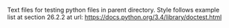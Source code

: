 Text files for testing python files in parent directory.
Style follows example list at section 26.2.2 at url: https://docs.python.org/3.4/library/doctest.html
